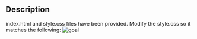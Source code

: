 ## Description

index.html and style.css files have been provided. Modify the style.css so it matches the following:
![goal](screenshot.png)
